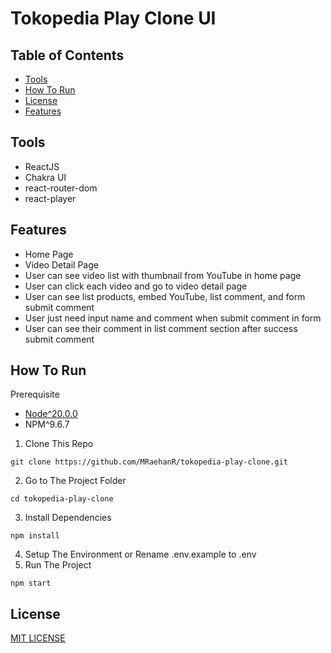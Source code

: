 # Tokopedia Play Clone UI

## Table of Contents

- [Tools](#tools)
- [How To Run](#how-to-run)
- [License](#license)
- [Features](#features)

## Tools

- ReactJS
- Chakra UI
- react-router-dom
- react-player

## Features

- Home Page
- Video Detail Page
- User can see video list with thumbnail from YouTube in home page
- User can click each video and go to video detail page
- User can see list products, embed YouTube, list comment, and form submit comment
- User just need input name and comment when submit comment in form
- User can see their comment in list comment section after success submit comment

## How To Run

Prerequisite

- [Node^20.0.0](https://nodejs.org/en/download/current)
- NPM^9.6.7

1. Clone This Repo

```
git clone https://github.com/MRaehanR/tokopedia-play-clone.git
```

2. Go to The Project Folder

```
cd tokopedia-play-clone
```

3. Install Dependencies

```
npm install
```

4. Setup The Environment or Rename .env.example to .env
5. Run The Project

```
npm start
```

## License

[MIT LICENSE](./LICENSE)
